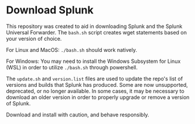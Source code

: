 # Download Splunk
This repository was created to aid in downloading Splunk and the Splunk Universal Forwarder. The `bash.sh` script creates wget statements based on your version of choice. 

For Linux and MacOS:
`./bash.sh` should work natively.

For Windows:
You may need to install the Windows Subsystem for Linux (WSL) in order to utilize `./bash.sh` through powershell. 

The `update.sh` and `version.list` files are used to update the repo's list of versions and builds that Splunk has produced. Some are now unsupported, deprecated, or no longer available. In some cases, it may be necessary to download an older version in order to properly upgrade or remove a version of Splunk.

Download and install with caution, and behave responsibly.